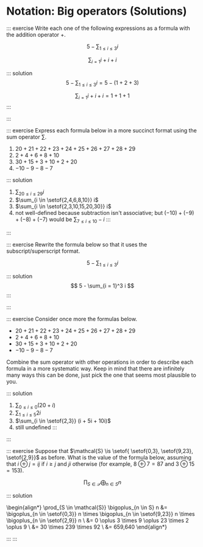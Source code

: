 # Notation: Big operators (Solutions)

::: exercise
Write each one of the following expressions as a formula with the addition operator $+$.

$$
5 - \sum_{1 \leq i \leq 3} i
$$

$$
\sum_{i = 1} i + i + i
$$

::: solution
$$
5 - \sum_{1 \leq i \leq 3} i = 5 - (1 + 2 + 3)
$$

$$
\sum_{i = 1} i + i + i = 1 + 1 + 1
$$
:::

:::

::: exercise
Express each formula below in a more succinct format using the sum operator $\sum$.

1. $20 + 21 + 22 + 23 + 24 + 25 + 26 + 27 + 28 + 29$
1. $2 + 4 + 6 + 8 + 10$
1. $30 + 15 + 3 + 10 + 2 + 20$
1. $-10 - 9 - 8 - 7$

::: solution
1. $\sum_{20 \leq i \leq 29} i$
1. $\sum_{i \in \setof{2,4,6,8,10}} i$
1. $\sum_{i \in \setof{2,3,10,15,20,30}} i$
1. not well-defined because subtraction isn't associative; but $(-10) + (-9) + (-8) + (-7)$ would be $\sum_{7 \leq i \leq 10} -i$
:::

:::

::: exercise
Rewrite the formula below so that it uses the subscript/superscript format.

$$
5 - \sum_{1 \leq i \leq 3} i
$$

::: solution
$$
5 - \sum_{i = 1}^3 i
$$
:::

:::

::: exercise
Consider once more the formulas below.

- $20 + 21 + 22 + 23 + 24 + 25 + 26 + 27 + 28 + 29$
- $2 + 4 + 6 + 8 + 10$
- $30 + 15 + 3 + 10 + 2 + 20$
- $-10 - 9 - 8 - 7$

Combine the sum operator with other operations in order to describe each formula in a more systematic way. 
Keep in mind that there are infinitely many ways this can be done, just pick the one that seems most plausible to you.

::: solution
1. $\sum_{0 \leq i \leq 0} (20 + i)$
1. $\sum_{1 \leq i \leq 5} 2i$
1. $\sum_{i \in \setof{2,3}} (i + 5i + 10i)$
1. still undefined
:::

:::

::: exercise
Suppose that $\mathcal{S} \is \setof{ \setof{0,3}, \setof{9,23}, \setof{2,9}}$ as before.
What is the value of the formula below, assuming that $i \oplus j = ij$ if $i \geq j$ and $ji$ otherwise
(for example, $8 \oplus 7 = 87$ and $3 \oplus 15 = 153$).

$$
\prod_{S \in \mathcal{S}} \bigoplus_{n \in S} n
$$

::: solution

\begin{align*}
\prod_{S \in \mathcal{S}} \bigoplus_{n \in S} n &=
\bigoplus_{n \in \setof{0,3}} n
\times
\bigoplus_{n \in \setof{9,23}} n
\times
\bigoplus_{n \in \setof{2,9}} n
\\
&=
0 \oplus 3
\times
9 \oplus 23
\times
2 \oplus 9
\\
&=
30
\times
239
\times
92
\\
&=
659,640
\end{align*}

:::
:::
